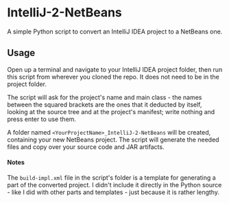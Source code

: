 IntelliJ-2-NetBeans
===================
A simple Python script to convert an IntelliJ IDEA project to a NetBeans one.

Usage
-----
Open up a terminal and navigate to your IntelliJ IDEA project folder, then run this script from wherever you cloned the repo. It does not need to be in the project folder.

The script will ask for the project's name and main class - the names between the squared brackets are the ones that it deducted by itself, looking at the source tree and at the project's manifest; write nothing and press enter to use them.

A folder named ```<YourProjectName>_IntelliJ-2-NetBeans``` will be created, containing your new NetBeans project. The script will generate the needed files and copy over your source code and JAR artifacts.  


#### Notes
The ```build-impl.xml``` file in the script's folder is a template for generating a part of the converted project. I didn't include it directly in the Python source - like I did with other parts and templates - just because it is rather lengthy.

